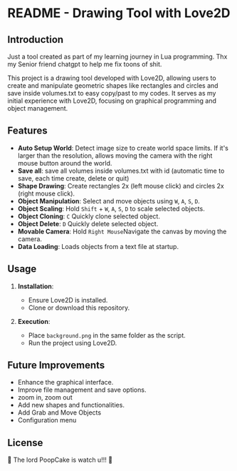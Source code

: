 # README - Drawing Tool with Love2D

## Introduction

Just a tool created as part of my learning journey in Lua programming. Thx my Senior friend chatgpt to help me fix toons of shit.

This project is a drawing tool developed with Love2D, allowing users to create and manipulate geometric shapes like rectangles and circles and save inside volumes.txt to easy copy/past to my codes. It serves as my initial experience with Love2D, focusing on graphical programming and object management.

## Features

- **Auto Setup World**: Detect image size to create world space limits. If it's larger than the resolution, allows moving the camera with the right mouse button around the world.
- **Save all**: save all volumes inside volumes.txt with id (automatic time to save, each time create, delete or quit)
- **Shape Drawing**: Create rectangles 2x (left mouse click) and circles 2x (right mouse click).
- **Object Manipulation**: Select and move objects using `W`, `A`, `S`, `D`.
- **Object Scaling**: Hold `Shift` + `W`, `A`, `S`, `D` to scale selected objects.
- **Object Cloning**: `C` Quickly clone selected object.
- **Object Delete**: `D` Quickly delete selected object.
- **Movable Camera**: Hold `Right Mouse`Navigate the canvas by moving the camera.
- **Data Loading**: Loads objects from a text file at startup.

## Usage

1. **Installation**:
   - Ensure Love2D is installed.
   - Clone or download this repository.

2. **Execution**:
   - Place `background.png` in the same folder as the script.
   - Run the project using Love2D.

## Future Improvements

- Enhance the graphical interface.
- Improve file management and save options.
- zoom in, zoom out
- Add new shapes and functionalities.
- Add Grab and Move Objects
- Configuration menu

## License
👀 The lord PoopCake is watch u!!! 👀
